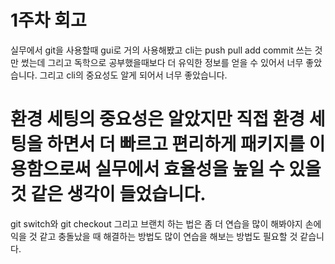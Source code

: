 # 1주차 회고

실무에서 git을 사용할때 gui로 거의 사용해봤고 cli는 push pull add commit 쓰는 것만 썼는데 그리고 독학으로 공부했을때보다 더 유익한 정보를 얻을 수 있어서 너무 좋았습니다. 그리고 cli의 중요성도 알게 되어서 너무 좋았습니다.

# 환경 세팅의 중요성은 알았지만 직접 환경 세팅을 하면서 더 빠르고 편리하게 패키지를 이용함으로써 실무에서 효율성을 높일 수 있을 것 같은 생각이 들었습니다.

git switch와 git checkout 그리고 브랜치 하는 법은 좀 더 연습을 많이 해봐야지 손에 익을 것 같고 충돌났을 때 해결하는 방법도 많이 연습을 해보는 방법도 필요할 것 같습니다.

